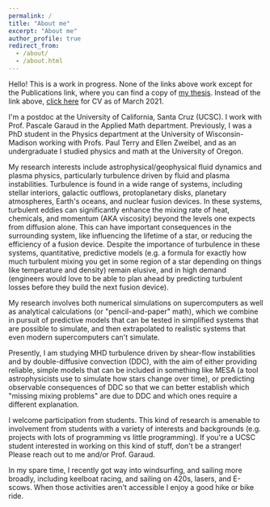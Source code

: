 ```yaml
---
permalink: /
title: "About me"
excerpt: "About me"
author_profile: true
redirect_from: 
  - /about/
  - /about.html
---
```


Hello! This is a work in progress. None of the links above work except for the Publications link, where you can find a copy of [my thesis](http://afraser3.github.io/files/Fraser_thesis.pdf). Instead of the link above, [click here](http://afraser3.github.io/files/Fraser_CV.pdf) for CV as of March 2021.

I'm a postdoc at the University of California, Santa Cruz (UCSC). I work with Prof. Pascale Garaud in the Applied Math department. Previously, I was a PhD student in the Physics department at the University of Wisconsin-Madison working with Profs. Paul Terry and Ellen Zweibel, and as an undergraduate I studied physics and math at the University of Oregon.

My research interests include astrophysical/geophysical fluid dynamics and plasma physics, particularly turbulence driven by fluid and plasma instabilities. Turbulence is found in a wide range of systems, including stellar interiors, galactic outflows, protoplanetary disks, planetary atmospheres, Earth's oceans, and nuclear fusion devices. In these systems, turbulent eddies can significantly enhance the mixing rate of heat, chemicals, and momentum (AKA viscosity) beyond the levels one expects from diffusion alone. This can have important consequences in the surrounding system, like influencing the lifetime of a star, or reducing the efficiency of a fusion device. Despite the importance of turbulence in these systems, quantitative, predictive models (e.g. a formula for exactly how much turbulent mixing you get in some region of a star depending on things like temperature and density) remain elusive, and in high demand (engineers would love to be able to plan ahead by predicting turbulent losses before they build the next fusion device). 

My research involves both numerical simulations on supercomputers as well as analytical calculations (or "pencil-and-paper" math), which we combine in pursuit of predictive models that can be tested in simplified systems that are possible to simulate, and then extrapolated to realistic systems that even modern supercomputers can't simulate.

Presently, I am studying MHD turbulence driven by shear-flow instabilities and by double-diffusive convection (DDC), with the aim of either providing reliable, simple models that can be included in something like MESA (a tool astrophysicists use to simulate how stars change over time), or predicting observable consequences of DDC so that we can better establish which "missing mixing problems" are due to DDC and which ones require a different explanation.

I welcome participation from students. This kind of research is amenable to involvement from students with a variety of interests and backgrounds (e.g. projects with lots of programming vs little programming). If you're a UCSC student interested in working on this kind of stuff, don't be a stranger! Please reach out to me and/or Prof. Garaud.

In my spare time, I recently got way into windsurfing, and sailing more broadly, including keelboat racing, and sailing on 420s, lasers, and E-scows. When those activities aren't accessible I enjoy a good hike or bike ride.
